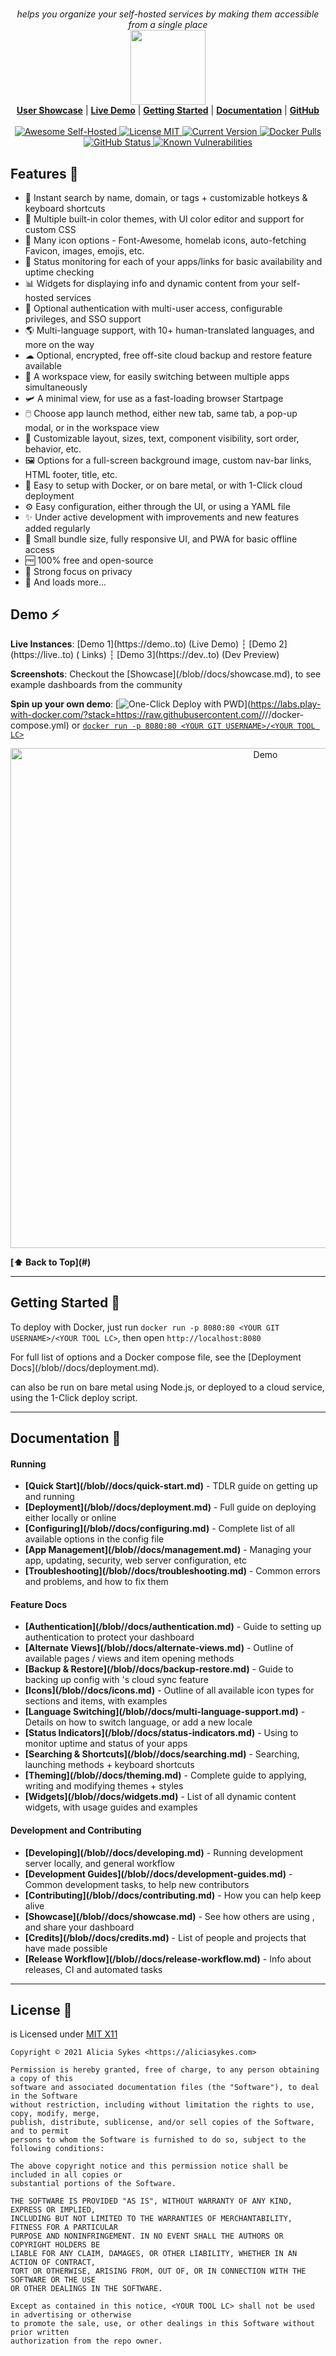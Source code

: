 <h1 align="center"><YOUR TOOL LC></h1>
<p align="center">
  <i><YOUR TOOL LC> helps you organize your self-hosted services by making them accessible from a single place</i>
   <br/>
  <img width="120" src="https://i.ibb.co/yhbt6CY/<YOUR TOOL LC>.png" />
  <br/>
  <b><a href="<TOOL REPO>/blob/<PRIMARY BRANCH>/docs/showcase.md">User Showcase</a></b> | <b><a href="https://demo.<YOUR TOOL LC>.to">Live Demo</a></b> | <b><a href="<TOOL REPO>/blob/<PRIMARY BRANCH>/docs/quick-start.md">Getting Started</a></b> | <b><a href="https://<YOUR TOOL LC>.to/docs">Documentation</a></b> | <b><a href="<TOOL REPO>">GitHub</a></b>
  <br/><br/>
  <a href="https://github.com/awesome-selfhosted/awesome-selfhosted#personal-dashboards">
    <img src="https://cdn.rawgit.com/sindresorhus/awesome/d7305f38d29fed78fa85652e3a63e154dd8e8829/media/badge.svg" alt="Awesome Self-Hosted">
  </a>
  <a href="<TOOL REPO>/blob/<PRIMARY BRANCH>/LICENSE">
    <img src="https://img.shields.io/badge/License-MIT-0aa8d2?logo=opensourceinitiative&logoColor=fff" alt="License MIT">
  </a>
  <a href="<TOOL REPO>/blob/<PRIMARY BRANCH>/.github/CHANGELOG.md">
    <img src="https://img.shields.io/github/package-json/v/<YOUR GIT USERNAME>/<YOUR TOOL LC>?logo=azurepipelines&amp;color=0aa8d2" alt="Current Version">
  </a>
  <a href="https://hub.docker.com/r/<YOUR GIT USERNAME>/<YOUR TOOL LC>">
    <img src="https://img.shields.io/docker/pulls/<YOUR GIT USERNAME>/<YOUR TOOL LC>?logo=docker&color=0aa8d2&logoColor=fff" alt="Docker Pulls">
  </a>
  <a href="http://as93.link/<YOUR TOOL LC>-build-status">
   <img src="https://badgen.net/github/status/<YOUR GIT USERNAME>/<YOUR TOOL LC>?icon=github" alt="GitHub Status">
  </a>
  <a href="https://snyk.io/test/github/<YOUR GIT USERNAME>/<YOUR TOOL LC>">
    <img src="https://snyk.io/test/github/<YOUR GIT USERNAME>/<YOUR TOOL LC>/badge.svg" alt="Known Vulnerabilities">
  </a>
</p>

## Features 🌈

- 🔎 Instant search by name, domain, or tags + customizable hotkeys & keyboard shortcuts
- 🎨 Multiple built-in color themes, with UI color editor and support for custom CSS
- 🧸 Many icon options - Font-Awesome, homelab icons, auto-fetching Favicon, images, emojis, etc.
- 🚦 Status monitoring for each of your apps/links for basic availability and uptime checking
- 📊 Widgets for displaying info and dynamic content from your self-hosted services
- 💂 Optional authentication with multi-user access, configurable privileges, and SSO support
- 🌎 Multi-language support, with 10+ human-translated languages, and more on the way
- ☁ Optional, encrypted, free off-site cloud backup and restore feature available
- 💼 A workspace view, for easily switching between multiple apps simultaneously
- 🛩️ A minimal view, for use as a fast-loading browser Startpage
- 🖱️ Choose app launch method, either new tab, same tab, a pop-up modal, or in the workspace view
- 📏 Customizable layout, sizes, text, component visibility, sort order, behavior, etc.
- 🖼️ Options for a full-screen background image, custom nav-bar links, HTML footer, title, etc.
- 🚀 Easy to setup with Docker, or on bare metal, or with 1-Click cloud deployment
- ⚙️ Easy configuration, either through the UI, or using a YAML file
- ✨ Under active development with improvements and new features added regularly 
- 🤏 Small bundle size, fully responsive UI, and PWA for basic offline access
- 🆓 100% free and open-source
- 🔐 Strong focus on privacy
- 🌈 And loads more...

## Demo ⚡

**Live Instances**: [Demo 1](https://demo.<YOUR TOOL LC>.to) (Live Demo) ┆ [Demo 2](https://live.<YOUR TOOL LC>.to) (<YOUR TOOL LC> Links) ┆ [Demo 3](https://dev.<YOUR TOOL LC>.to) (Dev Preview)

**Screenshots**: Checkout the [Showcase](<TOOL REPO>/blob/<PRIMARY BRANCH>/docs/showcase.md), to see example dashboards from the community

**Spin up your own demo**: [![One-Click Deploy with PWD](https://img.shields.io/badge/Play--with--Docker-Deploy-2496ed?style=flat-square&logo=docker)](https://labs.play-with-docker.com/?stack=https://raw.githubusercontent.com/<YOUR GIT USERNAME>/<YOUR TOOL LC>/<PRIMARY BRANCH>/docker-compose.yml) or [`docker run -p 8080:80 <YOUR GIT USERNAME>/<YOUR TOOL LC>`](./docs/quick-start.md)


<p align="center">
  <img width="800" src="https://i.ibb.co/L8YbNNc/<YOUR TOOL LC>-demo2.gif" alt="Demo" />
</p>


**[⬆️ Back to Top](#<YOUR TOOL LC>)**

---

## Getting Started 🛫

To deploy <YOUR TOOL LC> with Docker, just run `docker run -p 8080:80 <YOUR GIT USERNAME>/<YOUR TOOL LC>`, then open `http://localhost:8080`

For full list of options and a Docker compose file, see the [Deployment Docs](<TOOL REPO>/blob/<PRIMARY BRANCH>/docs/deployment.md).

<YOUR TOOL LC> can also be run on bare metal using Node.js, or deployed to a cloud service, using the 1-Click deploy script.

---

## Documentation 📝

#### Running <YOUR TOOL LC>
- **[Quick Start](<TOOL REPO>/blob/<PRIMARY BRANCH>/docs/quick-start.md)** - TDLR guide on getting <YOUR TOOL LC> up and running
- **[Deployment](<TOOL REPO>/blob/<PRIMARY BRANCH>/docs/deployment.md)** - Full guide on deploying <YOUR TOOL LC> either locally or online
- **[Configuring](<TOOL REPO>/blob/<PRIMARY BRANCH>/docs/configuring.md)** - Complete list of all available options in the config file
- **[App Management](<TOOL REPO>/blob/<PRIMARY BRANCH>/docs/management.md)** - Managing your app, updating, security, web server configuration, etc
- **[Troubleshooting](<TOOL REPO>/blob/<PRIMARY BRANCH>/docs/troubleshooting.md)** - Common errors and problems, and how to fix them

#### Feature Docs
- **[Authentication](<TOOL REPO>/blob/<PRIMARY BRANCH>/docs/authentication.md)** - Guide to setting up authentication to protect your dashboard
- **[Alternate Views](<TOOL REPO>/blob/<PRIMARY BRANCH>/docs/alternate-views.md)** - Outline of available pages / views and item opening methods
- **[Backup & Restore](<TOOL REPO>/blob/<PRIMARY BRANCH>/docs/backup-restore.md)** - Guide to backing up config with <YOUR TOOL LC>'s cloud sync feature
- **[Icons](<TOOL REPO>/blob/<PRIMARY BRANCH>/docs/icons.md)** - Outline of all available icon types for sections and items, with examples
- **[Language Switching](<TOOL REPO>/blob/<PRIMARY BRANCH>/docs/multi-language-support.md)** - Details on how to switch language, or add a new locale
- **[Status Indicators](<TOOL REPO>/blob/<PRIMARY BRANCH>/docs/status-indicators.md)** - Using <YOUR TOOL LC> to monitor uptime and status of your apps
- **[Searching  & Shortcuts](<TOOL REPO>/blob/<PRIMARY BRANCH>/docs/searching.md)** - Searching, launching methods + keyboard shortcuts
- **[Theming](<TOOL REPO>/blob/<PRIMARY BRANCH>/docs/theming.md)** - Complete guide to applying, writing and modifying themes + styles
- **[Widgets](<TOOL REPO>/blob/<PRIMARY BRANCH>/docs/widgets.md)** - List of all dynamic content widgets, with usage guides and examples

#### Development and Contributing 
- **[Developing](<TOOL REPO>/blob/<PRIMARY BRANCH>/docs/developing.md)** - Running <YOUR TOOL LC> development server locally, and general workflow
- **[Development Guides](<TOOL REPO>/blob/<PRIMARY BRANCH>/docs/development-guides.md)** - Common development tasks, to help new contributors
- **[Contributing](<TOOL REPO>/blob/<PRIMARY BRANCH>/docs/contributing.md)** - How you can help keep <YOUR TOOL LC> alive
- **[Showcase](<TOOL REPO>/blob/<PRIMARY BRANCH>/docs/showcase.md)** - See how others are using <YOUR TOOL LC>, and share your dashboard
- **[Credits](<TOOL REPO>/blob/<PRIMARY BRANCH>/docs/credits.md)** - List of people and projects that have made <YOUR TOOL LC> possible
- **[Release Workflow](<TOOL REPO>/blob/<PRIMARY BRANCH>/docs/release-workflow.md)** - Info about releases, CI and automated tasks

---

## License 📜

<YOUR TOOL LC> is Licensed under [MIT X11](https://en.wikipedia.org/wiki/MIT_License)

```
Copyright © 2021 Alicia Sykes <https://aliciasykes.com>

Permission is hereby granted, free of charge, to any person obtaining a copy of this
software and associated documentation files (the "Software"), to deal in the Software
without restriction, including without limitation the rights to use, copy, modify, merge,
publish, distribute, sublicense, and/or sell copies of the Software, and to permit
persons to whom the Software is furnished to do so, subject to the following conditions:

The above copyright notice and this permission notice shall be included in all copies or
substantial portions of the Software.

THE SOFTWARE IS PROVIDED "AS IS", WITHOUT WARRANTY OF ANY KIND, EXPRESS OR IMPLIED,
INCLUDING BUT NOT LIMITED TO THE WARRANTIES OF MERCHANTABILITY, FITNESS FOR A PARTICULAR
PURPOSE AND NONINFRINGEMENT. IN NO EVENT SHALL THE AUTHORS OR COPYRIGHT HOLDERS BE
LIABLE FOR ANY CLAIM, DAMAGES, OR OTHER LIABILITY, WHETHER IN AN ACTION OF CONTRACT,
TORT OR OTHERWISE, ARISING FROM, OUT OF, OR IN CONNECTION WITH THE SOFTWARE OR THE USE
OR OTHER DEALINGS IN THE SOFTWARE.

Except as contained in this notice, <YOUR TOOL LC> shall not be used in advertising or otherwise
to promote the sale, use, or other dealings in this Software without prior written
authorization from the repo owner.
```
